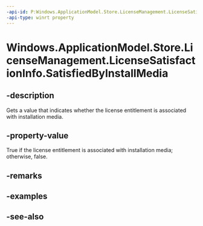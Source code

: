 ```yaml
---
-api-id: P:Windows.ApplicationModel.Store.LicenseManagement.LicenseSatisfactionInfo.SatisfiedByInstallMedia
-api-type: winrt property
---
```


<!-- Property syntax
public bool SatisfiedByInstallMedia { get; }
-->

# Windows.ApplicationModel.Store.LicenseManagement.LicenseSatisfactionInfo.SatisfiedByInstallMedia

## -description
Gets a value that indicates whether the license entitlement is associated with installation media.

## -property-value
True if the license entitlement is associated with installation media; otherwise, false.

## -remarks

## -examples

## -see-also
